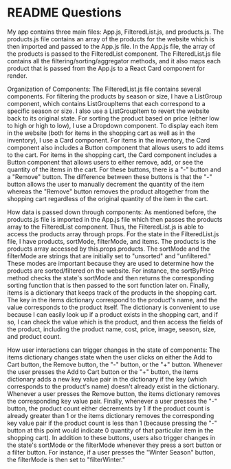 # README Questions

My app contains three main files: App.js, FilteredList.js, and products.js. The products.js file contains an array of the products for the website which is then imported and passed to the App.js file. In the App.js file, the array of the products is passed to the FilteredList component. The FilteredList.js file contains all the filtering/sorting/aggregator methods, and it also maps each product that is passed from the App.js to a React Card component for render. 

Organization of Components: The FilteredList.js file contains several components. For filtering the products by season or size, I have a ListGroup component, which contains ListGroupItems that each correspond to a specific season or size. I also use a ListGroupItem to revert the website back to its original state. For sorting the product based on price (either low to high or high to low), I use a Dropdown component. To display each item in the website (both for items in the shopping cart as well as in the inventory), I use a Card component. For items in the inventory, the Card component also includes a Button component that allows users to add items to the cart. For items in the shopping cart, the Card component includes a Button component that allows users to either remove, add, or see the quantity of the items in the cart. For these buttons, there is a "-" button and a "Remove" button. The difference between these buttons is that the "-" button allows the user to manually decrement the quantity of the item whereas the "Remove" button removes the product altogether from the shopping cart regardless of the original quantity of the item in the cart. 

How data is passed down through components: As mentioned before, the products.js file is imported in the App.js file which then passes the products array to the FilteredList component. Thus, the FilteredList.js is able to access the products array through props. For the state in the FilteredList.js file, I have products, sortMode, filterMode, and items. The products is the products array accessed by this.props.products. The sortMode and the filterMode are strings that are initially set to "unsorted" and "unfiltered." These modes are important because they are used to determine how the products are sorted/filtered on the website. For instance, the sortByPrice method checks the state's sortMode and then returns the corresponding sorting function that is then passed to the sort function later on. Finally, items is a dictionary that keeps track of the products in the shopping cart. The key in the items dictionary correspond to the product's name, and the value corresponds to the product itself. The dictionary is convenient to use because I can easily look up if a product exists in the shopping cart, and if so, I can check the value which is the product, and then access the fields of the product, including the product name, cost, price, image, season, size, and product count.  

How user interactions can trigger changes in the state of components: The items dictionary changes state when the user clicks on either the Add to Cart button, the Remove button, the "-" button, or the "+" button. Whenever the user presses the Add to Cart button or the "+" button, the items dictionary adds a new key value pair in the dictionary if the key (which corresponds to the product's name) doesn't already exist in the dictionary. Whenever a user presses the Remove button, the items dictionary removes the corresponding key value pair. Finally, whenever a user presses the "-" button, the product count either decrements by 1 if the product count is already greater than 1 or the items dictionary removes the corresponding key value pair if the product count is less than 1 (because pressing the "-" button at this point would indicate 0 quantity of that particular item in the shopping cart). In addition to these buttons, users also trigger changes in the state's sortMode or the filterMode whenever they press a sort button or a filter button. For instance, if a user presses the "Winter Season" button, the filterMode is then set to "filterWinter." 

